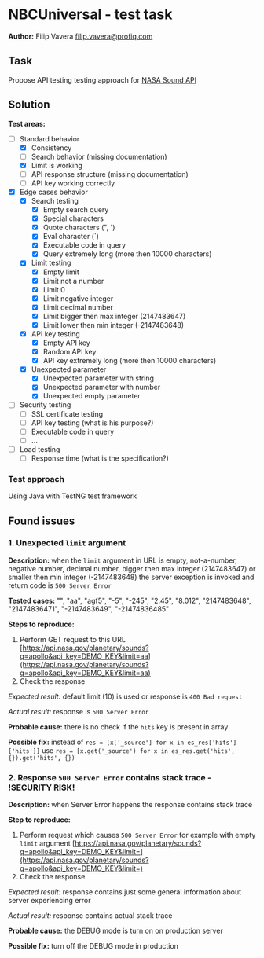 # NBCUniversal - test task

**Author:** Filip Vavera <filip.vavera@profiq.com>

## Task
Propose API testing testing approach for [NASA Sound API](https://api.nasa.gov/api.html#sounds)

## Solution

**Test areas:**
 * [ ] Standard behavior
   * [x] Consistency
   * [ ] Search behavior (missing documentation)
   * [x] Limit is working
   * [ ] API response structure (missing documentation)
   * [ ] API key working correctly
 * [x] Edge cases behavior
   * [x] Search testing
     * [x] Empty search query
     * [x] Special characters
     * [x] Quote characters (", ')
     * [x] Eval character (`)
     * [x] Executable code in query
     * [x] Query extremely long (more then 10000 characters)
   * [x] Limit testing
     * [x] Empty limit
     * [x] Limit not a number
     * [x] Limit 0
     * [x] Limit negative integer
     * [x] Limit decimal number
     * [x] Limit bigger then max integer (2147483647)
     * [x] Limit lower then min integer (-2147483648)
   * [x] API key testing
     * [x] Empty API key
     * [x] Random API key
     * [x] API key extremely long (more then 10000 characters)
   * [x] Unexpected parameter
     * [x] Unexpected parameter with string
     * [x] Unexpected parameter with number
     * [x] Unexpected empty parameter
 * [ ] Security testing
   * [ ] SSL certificate testing
   * [ ] API key testing (what is his purpose?)
   * [ ] Executable code in query
   * [ ] ...
 * [ ] Load testing
   * [ ] Response time (what is the specification?)

### Test approach
Using Java with TestNG test framework

## Found issues

### 1. **Unexpected `limit` argument**

**Description:** when the `limit` argument in URL is empty, not-a-number, negative number, decimal number, bigger then max integer (2147483647) or smaller then min integer (-2147483648) the server exception is invoked and return code is `500 Server Error`

**Tested cases:** "", "aa", "agf5", "-5", "-245", "2.45", "8.012", "2147483648", "21474836471", "-2147483649", "-21474836485"

**Steps to reproduce:**
 1. Perform GET request to this URL [https://api.nasa.gov/planetary/sounds?q=apollo&api_key=DEMO_KEY&limit=aa](https://api.nasa.gov/planetary/sounds?q=apollo&api_key=DEMO_KEY&limit=aa)
 2. Check the response
 
 *Expected result:* default limit (10) is used or response is `400 Bad request`
 
 *Actual result:* response is `500 Server Error`

**Probable cause:** there is no check if the `hits` key is present in array

**Possible fix:** instead of `res = [x['_source'] for x in es_res['hits']['hits']]` use `res = [x.get('_source') for x in es_res.get('hits', {}).get('hits', {})`

### 2. Response `500 Server Error` contains stack trace - **!SECURITY RISK!**
**Description:** when Server Error happens the response contains stack trace

**Step to reproduce:**
 1. Perform request which causes `500 Server Error` for example with empty `limit` argument [https://api.nasa.gov/planetary/sounds?q=apollo&api_key=DEMO_KEY&limit=](https://api.nasa.gov/planetary/sounds?q=apollo&api_key=DEMO_KEY&limit=)
 2. Check the response
 
 *Expected result:* response contains just some general information about server experiencing error
 
 *Actual result:* response contains actual stack trace

**Probable cause:** the DEBUG mode is turn on on production server

**Possible fix:** turn off the DEBUG mode in production

